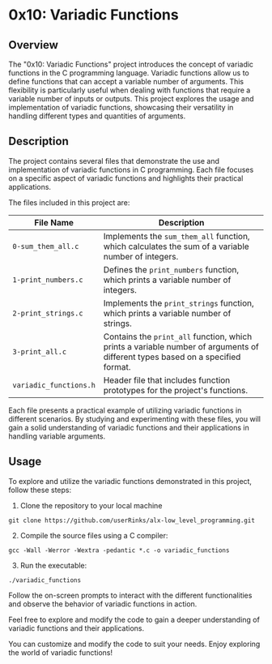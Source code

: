 # 0x10: Variadic Functions

## Overview

The "0x10: Variadic Functions" project introduces the concept of variadic functions in the C programming language. Variadic functions allow us to define functions that can accept a variable number of arguments. This flexibility is particularly useful when dealing with functions that require a variable number of inputs or outputs. This project explores the usage and implementation of variadic functions, showcasing their versatility in handling different types and quantities of arguments.

## Description

The project contains several files that demonstrate the use and implementation of variadic functions in C programming. Each file focuses on a specific aspect of variadic functions and highlights their practical applications.

The files included in this project are:

| File Name              | Description                                                       |
|------------------------|-------------------------------------------------------------------|
| `0-sum_them_all.c`     | Implements the `sum_them_all` function, which calculates the sum of a variable number of integers. |
| `1-print_numbers.c`    | Defines the `print_numbers` function, which prints a variable number of integers. |
| `2-print_strings.c`    | Implements the `print_strings` function, which prints a variable number of strings. |
| `3-print_all.c`        | Contains the `print_all` function, which prints a variable number of arguments of different types based on a specified format. |
| `variadic_functions.h` | Header file that includes function prototypes for the project's functions. |

Each file presents a practical example of utilizing variadic functions in different scenarios. By studying and experimenting with these files, you will gain a solid understanding of variadic functions and their applications in handling variable arguments.

## Usage

To explore and utilize the variadic functions demonstrated in this project, follow these steps:

1. Clone the repository to your local machine

```
git clone https://github.com/userRinks/alx-low_level_programming.git
```


2. Compile the source files using a C compiler:

```
gcc -Wall -Werror -Wextra -pedantic *.c -o variadic_functions
```


3. Run the executable:

```
./variadic_functions
```


Follow the on-screen prompts to interact with the different functionalities and observe the behavior of variadic functions in action.

Feel free to explore and modify the code to gain a deeper understanding of variadic functions and their applications.


You can customize and modify the code to suit your needs. Enjoy exploring the world of variadic functions!


